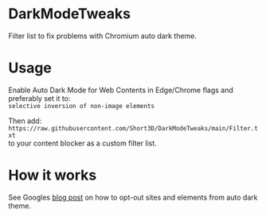 # DarkModeTweaks
Filter list to fix problems with Chromium auto dark theme.

# Usage
Enable Auto Dark Mode for Web Contents in Edge/Chrome flags and preferably set it to: <br>`selective inversion of non-image elements`

Then add: <br>`https://raw.githubusercontent.com/Short3D/DarkModeTweaks/main/Filter.txt` <br>to your content blocker as a custom filter list.

# How it works
See Googles [blog post](https://developer.chrome.com/blog/auto-dark-theme/) on how to opt-out sites and elements from auto dark theme.
